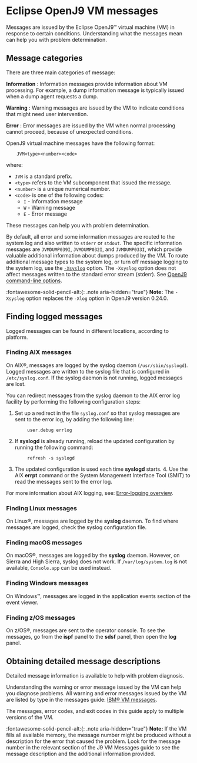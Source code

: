 <!--
* Copyright (c) 2017, 2022 IBM Corp. and others
*
* This program and the accompanying materials are made
* available under the terms of the Eclipse Public License 2.0
* which accompanies this distribution and is available at
* https://www.eclipse.org/legal/epl-2.0/ or the Apache
* License, Version 2.0 which accompanies this distribution and
* is available at https://www.apache.org/licenses/LICENSE-2.0.
*
* This Source Code may also be made available under the
* following Secondary Licenses when the conditions for such
* availability set forth in the Eclipse Public License, v. 2.0
* are satisfied: GNU General Public License, version 2 with
* the GNU Classpath Exception [1] and GNU General Public
* License, version 2 with the OpenJDK Assembly Exception [2].
*
* [1] https://www.gnu.org/software/classpath/license.html
* [2] http://openjdk.java.net/legal/assembly-exception.html
*
* SPDX-License-Identifier: EPL-2.0 OR Apache-2.0 OR GPL-2.0 WITH
* Classpath-exception-2.0 OR LicenseRef-GPL-2.0 WITH Assembly-exception
-->

# Eclipse OpenJ9 VM messages

Messages are issued by the Eclipse OpenJ9&trade; virtual machine (VM) in response to certain conditions. Understanding what the messages
mean can help you with problem determination.

## Message categories

There are three main categories of message:

**Information**
:   Information messages provide information about VM processing. For example, a dump information message is typically issued when a dump agent requests a dump.

**Warning**
:   Warning messages are issued by the VM to indicate conditions that might need user intervention.

**Error**
:   Error messages are issued by the VM when normal processing cannot proceed, because of unexpected conditions.

OpenJ9 virtual machine messages have the following format:

```
    JVM<type><number><code>
```

where:

-   `JVM` is a standard prefix.
-   `<type>` refers to the VM subcomponent that issued the message.
-   `<number>` is a unique numerical number.
-   `<code>` is one of the following codes:
    -   `I` - Information message
    -   `W` - Warning message
    -   `E` - Error message


These messages can help you with problem determination.

By default, all error and some information messages are routed to the system log and also written to `stderr` or `stdout`. The specific information messages are `JVMDUMP039I`, `JVMDUMP032I`, and `JVMDUMP033I`, which provide valuable additional information about dumps produced by the VM. To route additional message types to the system log, or turn off message logging to the system log, use the [`-Xsyslog`](xsyslog.md) option. The `-Xsyslog` option does not affect messages written to the standard error stream (stderr). See [OpenJ9 command-line options](cmdline_specifying.md).

:fontawesome-solid-pencil-alt:{: .note aria-hidden="true"} **Note:** The `-Xsyslog` option replaces the `-Xlog` option in OpenJ9 version 0.24.0.


## Finding logged messages

Logged messages can be found in different locations, according to platform.

### Finding AIX messages

On AIX&reg;, messages are logged by the syslog daemon (`/usr/sbin/syslogd`). Logged messages are written to the syslog file that is configured in `/etc/syslog.conf`. If the syslog daemon is not running, logged messages are lost.

You can redirect messages from the syslog daemon to the AIX error log facility by performing the following configuration steps:

1.  Set up a redirect in the file `syslog.conf` so that syslog messages are sent to the error log, by adding the following line:

```
        user.debug errlog
```

2.  If **syslogd** is already running, reload the updated configuration by running the following command:

```
        refresh -s syslogd
```

3.  The updated configuration is used each time **syslogd** starts. 4.  Use the AIX **errpt** command or the System Management Interface Tool (SMIT) to read the messages sent to the error log.

For more information about AIX logging, see: [Error-logging overview](https://www.ibm.com/support/knowledgecenter/ssw_aix_72/generalprogramming/logoverview.html).

### Finding Linux messages

On Linux&reg;, messages are logged by the **syslog** daemon. To find where messages are logged, check the syslog configuration file.

### Finding macOS messages

On macOS&reg;, messages are logged by the **syslog** daemon. However, on Sierra and High Sierra, syslog does not work. If `/var/log/system.log` is not available, `Console.app` can be used instead.

### Finding Windows messages

On Windows&trade;, messages are logged in the application events section of the event viewer.

### Finding z/OS messages

On z/OS&reg;, messages are sent to the operator console. To see the messages, go from the **ispf** panel to the **sdsf** panel, then open the **log** panel.

## Obtaining detailed message descriptions

Detailed message information is available to help with problem diagnosis.

Understanding the warning or error message issued by the VM can help you diagnose problems. All warning and error messages issued by the VM are listed by type in the messages guide: [IBM&reg; VM messages](https://www.ibm.com/support/knowledgecenter/SSYKE2_8.0.0/com.ibm.java.messages/diag/appendixes/messages/messages.html).

The messages, error codes, and exit codes in this guide apply to multiple versions of the VM.

:fontawesome-solid-pencil-alt:{: .note aria-hidden="true"} **Note:** If the VM fills all available memory, the message number might be produced without a description for the error that caused the problem. Look for the message number in the relevant section of the J9 VM  Messages guide to see the message description and the additional information provided.

<!-- ==== END OF TOPIC ==== messages_intro.md ==== -->
